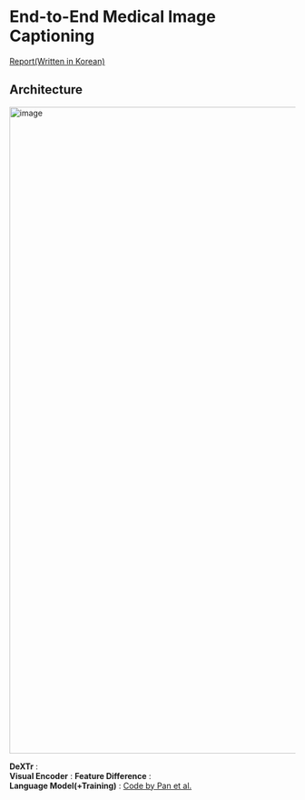 # End-to-End Medical Image Captioning

[Report(Written in Korean)](https://www.notion.so/sjinu/End-to-End-Medical-Image-Captioning-63f3fa7dc9be45dea3b8aa664890f123)
## Architecture

<img width="1138" alt="image" src="https://user-images.githubusercontent.com/71121461/160956787-d2bd9d8c-1ebf-41ea-bbe8-3488422d7b9d.png">



**DeXTr** :   
**Visual Encoder** : 
**Feature Difference** :  
**Language Model(+Training)** :  [Code by Pan et al.](https://github.com/JDAI-CV/image-captioning)

